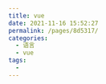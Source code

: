 ```yaml
---
title: vue
date: 2021-11-16 15:52:27
permalink: /pages/8d5317/
categories:
  - 语言
  - vue
tags:
  - 
---
```

